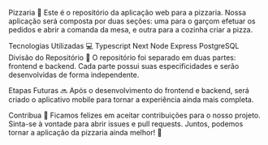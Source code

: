 Pizzaria 🍕
Este é o repositório da aplicação web para a pizzaria. Nossa aplicação será composta por duas seções: uma para o garçom efetuar os pedidos e abrir a comanda da mesa, e outra para a cozinha criar a pizza.

Tecnologias Utilizadas 💻
Typescript
Next
Node
Express
PostgreSQL
Divisão do Repositório 📂
O repositório foi separado em duas partes: frontend e backend. Cada parte possui suas especificidades e serão desenvolvidas de forma independente.

Etapas Futuras 🔜
Após o desenvolvimento do frontend e backend, será criado o aplicativo mobile para tornar a experiência ainda mais completa.

Contribua 🤝
Ficamos felizes em aceitar contribuições para o nosso projeto. Sinta-se à vontade para abrir issues e pull requests. Juntos, podemos tornar a aplicação da pizzaria ainda melhor! 🚀
